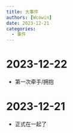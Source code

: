 ```yaml
---
title: 大事件
authors: [Wcowin]
date: 2023-12-21
categories:
  - 事件
---
```

## <h1 id="01" name="01"><strong>2023-12-22</strong></h1>
* 第一次牵手/拥抱
 
## <h1 id="01" name="01"><strong>2023-12-21</strong></h1>

* 正式在一起了